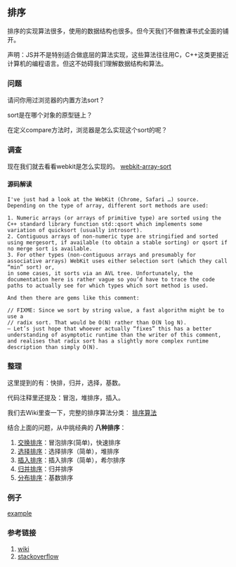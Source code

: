 ## 排序
排序的实现算法很多，使用的数据结构也很多。但今天我们不做教课书式全面的铺开。

声明：JS并不是特别适合做底层的算法实现，这些算法往往用C，C++这类更接近计算机的编程语言。但这不妨碍我们理解数据结构和算法。

### 问题

请问你用过浏览器的内置方法sort？

sort是在哪个对象的原型链上？

在定义compare方法时，浏览器是怎么实现这个sort的呢？

### 调查
现在我们就去看看webkit是怎么实现的。
[webkit-array-sort](https://trac.webkit.org/browser/trunk/Source/JavaScriptCore/runtime/ArrayPrototype.cpp?rev=138530#L647)

#### 源码解读
```
I've just had a look at the WebKit (Chrome, Safari …) source. Depending on the type of array, different sort methods are used:

1. Numeric arrays (or arrays of primitive type) are sorted using the C++ standard library function std::qsort which implements some variation of quicksort (usually introsort).
2. Contiguous arrays of non-numeric type are stringified and sorted using mergesort, if available (to obtain a stable sorting) or qsort if no merge sort is available.
3. For other types (non-contiguous arrays and presumably for associative arrays) WebKit uses either selection sort (which they call “min” sort) or,
in some cases, it sorts via an AVL tree. Unfortunately, the documentation here is rather vague so you’d have to trace the code paths to actually see for which types which sort method is used.

And then there are gems like this comment:

// FIXME: Since we sort by string value, a fast algorithm might be to use a
// radix sort. That would be O(N) rather than O(N log N).
– Let’s just hope that whoever actually “fixes” this has a better understanding of asymptotic runtime than the writer of this comment, and realises that radix sort has a slightly more complex runtime description than simply O(N).
```

### 整理
这里提到的有：快排，归并，选择，基数。

代码注释里还提及：冒泡，堆排序，插入。

我们去Wiki里查一下，完整的排序算法分类：
[排序算法](https://zh.wikipedia.org/wiki/%E6%8E%92%E5%BA%8F%E7%AE%97%E6%B3%95#%E4%B8%8D%E7%A9%A9%E5%AE%9A%E7%9A%84%E6%8E%92%E5%BA%8F)

结合上面的问题，从中挑经典的 **八种排序**：

1. [交换排序](doc/sort-exchange.md)：冒泡排序(简单)，快速排序
2. [选择排序](doc/sort-selection.md)：选择排序（简单），堆排序
3. [插入排序](doc/sort-insertion.md)：插入排序（简单），希尔排序
4. [归并排序](doc/sort-merge.md)：归并排序
5. [分布排序](doc/sort-distribution.md)：基数排序

### 例子
[example](https://colinchen2.github.io/More-About-JS/dataStructure/sort/dist/index.html)

### 参考链接
1. [wiki](https://en.wikipedia.org/wiki/Sorting_algorithm)
2. [stackoverflow](https://stackoverflow.com/questions/234683/javascript-array-sort-implementation)